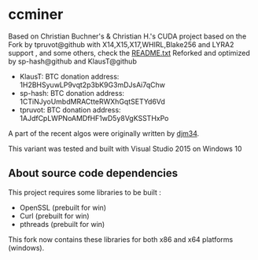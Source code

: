 # ccminer

Based on Christian Buchner's &amp; Christian H.'s CUDA project
based on the Fork by tpruvot@github with X14,X15,X17,WHIRL,Blake256 and LYRA2 support , and some others, check the [README.txt](README.txt)
Reforked and optimized by sp-hash@github and KlausT@github 

* KlausT:  BTC donation address: 1H2BHSyuwLP9vqt2p3bK9G3mDJsAi7qChw
* sp-hash: BTC donation address: 1CTiNJyoUmbdMRACtteRWXhGqtSETYd6Vd
* tpruvot: BTC donation address: 1AJdfCpLWPNoAMDfHF1wD5y8VgKSSTHxPo

A part of the recent algos were originally written by [djm34](https://github.com/djm34).

This variant was tested and built with Visual Studio 2015 on Windows 10

## About source code dependencies

This project requires some libraries to be built :
* OpenSSL (prebuilt for win)
* Curl (prebuilt for win)
* pthreads (prebuilt for win)

This fork now contains these libraries for both x86 and x64 platforms (windows).

